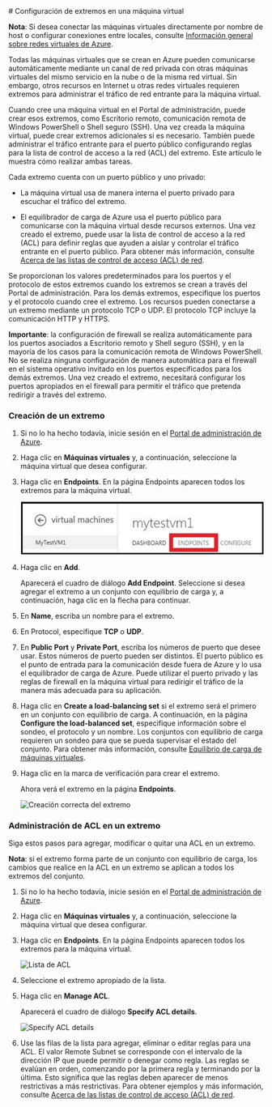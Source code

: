 <properties  writer="kathydav" editor="tysonn" manager="jeffreyg" />
# Configuración de extremos en una máquina virtual

**Nota**: Si desea conectar las máquinas virtuales directamente por
nombre de host o configurar conexiones entre locales, consulte
[Información general sobre redes virtuales de Azure][1].

Todas las máquinas virtuales que se crean en Azure pueden comunicarse
automáticamente mediante un canal de red privada con otras máquinas
virtuales del mismo servicio en la nube o de la misma red virtual. Sin
embargo, otros recursos en Internet u otras redes virtuales requieren
extremos para administrar el tráfico de red entrante para la máquina
virtual.

Cuando cree una máquina virtual en el Portal de administración, puede
crear esos extremos, como Escritorio remoto, comunicación remota de
Windows PowerShell o Shell seguro (SSH). Una vez creada la máquina
virtual, puede crear extremos adicionales si es necesario. También puede
administrar el tráfico entrante para el puerto público configurando
reglas para la lista de control de acceso a la red (ACL) del extremo.
Este artículo le muestra cómo realizar ambas tareas.

Cada extremo cuenta con un puerto público y uno privado:

* La máquina virtual usa de manera interna el puerto privado para
  escuchar el tráfico del extremo.

* El equilibrador de carga de Azure usa el puerto público para
  comunicarse con la máquina virtual desde recursos externos. Una vez
  creado el extremo, puede usar la lista de control de acceso a la red
  (ACL) para definir reglas que ayuden a aislar y controlar el tráfico
  entrante en el puerto público. Para obtener más información, consulte
  [Acerca de las listas de control de acceso (ACL) de red][2].

Se proporcionan los valores predeterminados para los puertos y el
protocolo de estos extremos cuando los extremos se crean a través del
Portal de administración. Para los demás extremos, especifique los
puertos y el protocolo cuando cree el extremo. Los recursos pueden
conectarse a un extremo mediante un protocolo TCP o UDP. El protocolo
TCP incluye la comunicación HTTP y HTTPS.

**Importante**: la configuración de firewall se realiza automáticamente
para los puertos asociados a Escritorio remoto y Shell seguro (SSH), y
en la mayoría de los casos para la comunicación remota de Windows
PowerShell. No se realiza ninguna configuración de manera automática
para el firewall en el sistema operativo invitado en los puertos
especificados para los demás extremos. Una vez creado el extremo,
necesitará configurar los puertos apropiados en el firewall para
permitir el tráfico que pretenda redirigir a través del extremo.
### Creación de un extremo

1.  Si no lo ha hecho todavía, inicie sesión en el [Portal de
    administración de Azure][3].

2.  Haga clic en **Máquinas virtuales** y, a continuación, seleccione la
    máquina virtual que desea configurar.

3.  Haga clic en **Endpoints**. En la página Endpoints aparecen todos
    los extremos para la máquina virtual.
    
    ![Extremos](./media/howto-setup-endpoints/endpointswindows.png)

4.  Haga clic en **Add**.
    
    Aparecerá el cuadro de diálogo **Add Endpoint**. Seleccione si desea
    agregar el extremo a un conjunto con equilibrio de carga y, a
    continuación, haga clic en la flecha para continuar.

5.  En **Name**, escriba un nombre para el extremo.

6.  En Protocol, especifique **TCP** o **UDP**.

7.  En **Public Port** y **Private Port**, escriba los números de puerto
    que desee usar. Estos números de puerto pueden ser distintos. El
    puerto público es el punto de entrada para la comunicación desde
    fuera de Azure y lo usa el equilibrador de carga de Azure. Puede
    utilizar el puerto privado y las reglas de firewall en la máquina
    virtual para redirigir el tráfico de la manera más adecuada para su
    aplicación.

8.  Haga clic en **Create a load-balancing set** si el extremo será el
    primero en un conjunto con equilibrio de carga. A continuación, en
    la página **Configure the load-balanced set**, especifique
    información sobre el sondeo, el protocolo y un nombre. Los conjuntos
    con equilibrio de carga requieren un sondeo para que se pueda
    supervisar el estado del conjunto. Para obtener más información,
    consulte [Equilibrio de carga de máquinas virtuales][4].

9.  Haga clic en la marca de verificación para crear el extremo.
    
    Ahora verá el extremo en la página **Endpoints**.
    
    ![Creación correcta del
    extremo](./media/howto-setup-endpoints/endpointwindowsnew.png)
### Administración de ACL en un extremo

Siga estos pasos para agregar, modificar o quitar una ACL en un extremo.

**Nota**: si el extremo forma parte de un conjunto con equilibrio de
carga, los cambios que realice en la ACL en un extremo se aplican a
todos los extremos del conjunto.

1.  Si no lo ha hecho todavía, inicie sesión en el [Portal de
    administración de Azure][3].

2.  Haga clic en **Máquinas virtuales** y, a continuación, seleccione la
    máquina virtual que desea configurar.

3.  Haga clic en **Endpoints**. En la página Endpoints aparecen todos
    los extremos para la máquina virtual.
    
    ![Lista de
    ACL](./media/howto-setup-endpoints/EndpointsShowsDefaultEndpointsForVM.PNG)

4.  Seleccione el extremo apropiado de la lista.

5.  Haga clic en **Manage ACL**.
    
    Aparecerá el cuadro de diálogo **Specify ACL details**.
    
    ![Specify ACL
    details](./media/howto-setup-endpoints/EndpointACLdetails.PNG)

6.  Use las filas de la lista para agregar, eliminar o editar reglas
    para una ACL. El valor Remote Subnet se corresponde con el intervalo
    de la dirección IP que puede permitir o denegar como regla. Las
    reglas se evalúan en orden, comenzando por la primera regla y
    terminando por la última. Esto significa que las reglas deben
    aparecer de menos restrictivas a más restrictivas. Para obtener
    ejemplos y más información, consulte [Acerca de las listas de
    control de acceso (ACL) de red][2].



[1]: http://go.microsoft.com/fwlink/p/?LinkID=294063
[2]: http://go.microsoft.com/fwlink/p/?LinkId=303816
[3]: http://manage.windowsazure.com
[4]: http://www.windowsazure.com/en-us/manage/windows/common-tasks/how-to-load-balance-virtual-machines/
